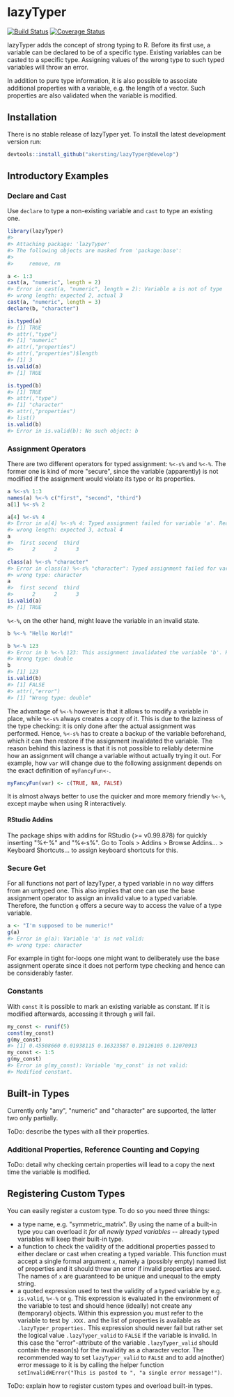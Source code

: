 
lazyTyper
=========

[![Build Status](https://travis-ci.org/akersting/lazyTyper.svg?branch=develop)](https://travis-ci.org/akersting/lazyTyper) [![Coverage Status](https://codecov.io/github/akersting/lazyTyper/coverage.svg?branch=develop)](https://codecov.io/github/akersting/lazyTyper?branch=develop)

lazyTyper adds the concept of strong typing to R. Before its first use, a variable can be declared to be of a specific type. Existing variables can be casted to a specific type. Assigning values of the wrong type to such typed variables will throw an error.

In addition to pure type information, it is also possible to associate additional properties with a variable, e.g. the length of a vector. Such properties are also validated when the variable is modified.

Installation
------------

There is no stable release of lazyTyper yet. To install the latest development version run:

``` r
devtools::install_github("akersting/lazyTyper@develop")
```

Introductory Examples
---------------------

### Declare and Cast

Use `declare` to type a non-existing variable and `cast` to type an existing one.

``` r
library(lazyTyper)
#> 
#> Attaching package: 'lazyTyper'
#> The following objects are masked from 'package:base':
#> 
#>     remove, rm

a <- 1:3
cast(a, "numeric", length = 2)
#> Error in cast(a, "numeric", length = 2): Variable a is not of type 'numeric' or it does not have the desired properties:
#> wrong length: expected 2, actual 3
cast(a, "numeric", length = 3)
declare(b, "character")

is.typed(a)
#> [1] TRUE
#> attr(,"type")
#> [1] "numeric"
#> attr(,"properties")
#> attr(,"properties")$length
#> [1] 3
is.valid(a)
#> [1] TRUE

is.typed(b)
#> [1] TRUE
#> attr(,"type")
#> [1] "character"
#> attr(,"properties")
#> list()
is.valid(b)
#> Error in is.valid(b): No such object: b
```

### Assignment Operators

There are two different operators for typed assignment: `%<-s%` and `%<-%`. The former one is kind of more "secure", since the variable (apparently) is not modified if the assignment would violate its type or its properties.

``` r
a %<-s% 1:3
names(a) %<-% c("first", "second", "third")
a[1] %<-s% 2

a[4] %<-s% 4
#> Error in a[4] %<-s% 4: Typed assignment failed for variable 'a'. Reason:
#> wrong length: expected 3, actual 4
a
#>  first second  third 
#>      2      2      3

class(a) %<-s% "character"
#> Error in class(a) %<-s% "character": Typed assignment failed for variable 'a'. Reason:
#> wrong type: character
a
#>  first second  third 
#>      2      2      3
is.valid(a)
#> [1] TRUE
```

`%<-%`, on the other hand, might leave the variable in an invalid state.

``` r
b %<-% "Hello World!"

b %<-% 123
#> Error in b %<-% 123: This assignment invalidated the variable 'b'. Reason:
#> Wrong type: double
b
#> [1] 123
is.valid(b)
#> [1] FALSE
#> attr(,"error")
#> [1] "Wrong type: double"
```

The advantage of `%<-%` however is that it allows to modify a variable in place, while `%<-s%` always creates a copy of it. This is due to the laziness of the type checking: it is only done after the actual assignment was performed. Hence, `%<-s%` has to create a backup of the variable beforehand, which it can then restore if the assignment invalidated the variable. The reason behind this laziness is that it is not possible to reliably determine how an assignment will change a variable without actually trying it out. For example, how `var` will change due to the following assignment depends on the exact definition of `myFancyFun<-`.

``` r
myFancyFun(var) <- c(TRUE, NA, FALSE)
```

It is almost always better to use the quicker and more memory friendly `%<-%`, except maybe when using R interactively.

#### RStudio Addins

The package ships with addins for RStudio (&gt;= v0.99.878) for quickly inserting "%&lt;-%" and "%&lt;-s%". Go to Tools &gt; Addins &gt; Browse Addins... &gt; Keyboard Shortcuts... to assign keyboard shortcuts for this.

### Secure Get

For all functions not part of lazyTyper, a typed variable in no way differs from an untyped one. This also implies that one can use the base assignment operator to assign an invalid value to a typed variable. Therefore, the function `g` offers a secure way to access the value of a type variable.

``` r
a <- "I'm supposed to be numeric!"
g(a)
#> Error in g(a): Variable 'a' is not valid:
#> wrong type: character
```

For example in tight for-loops one might want to deliberately use the base assignment operate since it does not perform type checking and hence can be considerably faster.

### Constants

With `const` it is possible to mark an existing variable as constant. If it is modified afterwards, accessing it through `g` will fail.

``` r
my_const <- runif(5)
const(my_const)
g(my_const)
#> [1] 0.45508660 0.01938115 0.16323587 0.19126105 0.12070913
my_const <- 1:5
g(my_const)
#> Error in g(my_const): Variable 'my_const' is not valid:
#> Modified constant.
```

Built-in Types
--------------

Currently only "any", "numeric" and "character" are supported, the latter two only partially.

ToDo: describe the types with all their properties.

### Additional Properties, Reference Counting and Copying

ToDo: detail why checking certain properties will lead to a copy the next time the variable is modified.

Registering Custom Types
------------------------

You can easily register a custom type. To do so you need three things:

-   a type name, e.g. "symmetric\_matrix". By using the name of a built-in type you can overload it *for all newly typed variables* -- already typed variables will keep their built-in type.
-   a function to check the validity of the additional properties passed to either declare or cast when creating a typed variable. This function must accept a single formal argument `x`, namely a (possibly empty) named list of properties and it should throw an error if invalid properties are used. The names of `x` are guaranteed to be unique and unequal to the empty string.
-   a quoted expression used to test the validity of a typed variable by e.g. `is.valid`, `%<-%` or `g`. This expression is evaluated in the environment of the variable to test and should hence (ideally) not create any (temporary) objects. Within this expression you must refer to the variable to test by `.XXX.` and the list of properties is available as `.lazyTyper_properties.` This expression should never fail but rather set the logical value `.lazyTyper_valid` to `FALSE` if the variable is invalid. In this case the "error"-attribute of the variable `.lazyTyper_valid` should contain the reason(s) for the invalidity as a character vector. The recommended way to set `lazyTyper_valid` to `FALSE` and to add a(nother) error message to it is by calling the helper function `setInvalidWError("This is pasted to ", "a single error message!")`.

ToDo: explain how to register custom types and overload built-in types.

